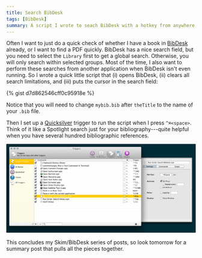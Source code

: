 ```yaml
---
title: Search BibDesk
tags: [BibDesk]
summary: A script I wrote to seach BibDesk with a hotkey from anywhere.
---
```


Often I want to just do a quick check of whether I have a book in
[BibDesk] already, or I want to find a PDF quickly.  BibDesk has a
nice search field, but you need to select the `Library` first to
get a global search.  Otherwise, you will only search within
selected groups.  Most of the time, I also want to perform these
searches from another application when BibDesk isn't even running.
So I wrote a quick little script that (i) opens BibDesk, (ii)
clears all search limitations, and (iii) puts the cursor in the
search field:


{% gist d7d862546cff0c95918e %}

Notice that you will need to change `mybib.bib` after `theTitle` to
the name of your `.bib` file.

Then I set up a [Quicksilver] trigger to run the script when I
press `^⌘<space>`.  Think of it like a Spotlight search just for
your bibliography---quite helpful when you have several hundred
bibliographic references.

![Quicksilver Trigger for Searching BibDesk](/images/Screen2014-07-121.png)

This concludes my Skim/BibDesk series of posts, so look tomorrow
for a summary post that pulls all the pieces together.


[Quicksilver]: http://qsapp.com
[BibDesk]: http://bibdesk.sourceforge.net
